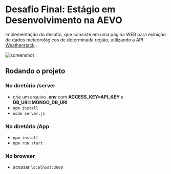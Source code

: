 # Desafio Final: Estágio em Desenvolvimento na AEVO
Implementação do desafio, que consiste em uma página WEB para exibição de dados meteorológicos de determinada região, utilizando a API [Weatherstack](https://weatherstack.com/) .

![screenshot](https://imgur.com/a/pJRL9se)

## Rodando o projeto
### No diretório **/server**
* crie um arquivo **.env** com **ACCESS_KEY=API_KEY** e **DB_URI=MONGO_DB_URI**
* `npm install`
* `node server.js`
	
### No diretório **/App**
* `npm install`
* `npm run start`
	
### No **browser**
* acessar `localhost:3000`

